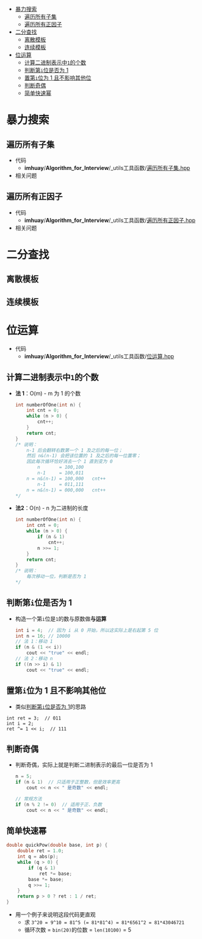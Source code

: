 - [暴力搜索](#暴力搜索)
  - [遍历所有子集](#遍历所有子集)
  - [遍历所有正因子](#遍历所有正因子)
- [二分查找](#二分查找)
  - [离散模板](#离散模板)
  - [连续模板](#连续模板)
- [位运算](#位运算)
  - [计算二进制表示中`1`的个数](#计算二进制表示中1的个数)
  - [判断第`i`位是否为 1](#判断第i位是否为-1)
  - [置第`i`位为 1 且不影响其他位](#置第i位为-1-且不影响其他位)
  - [判断奇偶](#判断奇偶)
  - [简单快速幂](#简单快速幂)

# 暴力搜索

## 遍历所有子集
- 代码 
  - **imhuay**/**Algorithm_for_Interview**/_utils工具函数/[遍历所有子集.hpp](https://github.com/imhuay/Algorithm_for_Interview-Chinese/blob/master/Algorithm_for_Interview/_utils工具函数/遍历所有子集.hpp)
- 相关问题

## 遍历所有正因子
- 代码 
  - **imhuay**/**Algorithm_for_Interview**/_utils工具函数/[遍历所有正因子.hpp](https://github.com/imhuay/Algorithm_for_Interview-Chinese/blob/master/Algorithm_for_Interview/_utils工具函数/遍历所有正因子.hpp)
- 相关问题

# 二分查找

## 离散模板

## 连续模板

# 位运算
- 代码
  - **imhuay**/**Algorithm_for_Interview**/_utils工具函数/[位运算.hpp](https://github.com/imhuay/Algorithm_for_Interview-Chinese/blob/master/Algorithm_for_Interview/_utils工具函数/位运算.hpp)

## 计算二进制表示中`1`的个数
- **法 1**：O(m) - m 为 1 的个数
  ```C
  int numberOfOne(int n) {
      int cnt = 0;
      while (n > 0) {
          cnt++;
      }
      return cnt;
  }
  /* 说明：
      n-1 后会翻转右数第一个 1 及之后的每一位；
      然后 n&(n-1) 会把该位置的 1 及之后的每一位置零；
      因此每次循环恰好消去一个 1 直到变为 0
          n       = 100,100
          n-1     = 100,011
      n = n&(n-1) = 100,000   cnt++
          n-1     = 011,111
      n = n&(n-1) = 000,000   cnt++
  */
  ```
- **法2**：O(n) - n 为二进制的长度
  ```C
  int numberOfOne(int n) {
      int cnt = 0;
      while (n > 0) {
          if (n & 1)
              cnt++;
          n >>= 1;
      }
      return cnt;
  }
  /* 说明：
      每次移动一位，判断是否为 1
  */
  ```

## 判断第`i`位是否为 1
- 构造一个第`i`位是`1`的数与原数做**与运算** 
  ```C
  int i = 4;  // 因为 i 从 0 开始，所以这实际上是右起第 5 位
  int n = 16; // 10000
  // 法 1：移动 1
  if (n & (1 << i))
      cout << "true" << endl;
  // 法 2：移动 n
  if ((n >> i) & 1)
      cout << "true" << endl;
  ```

## 置第`i`位为 1 且不影响其他位
- 类似[判断第`i`位是否为 1](#判断第i位是否为-1)的思路
```
int ret = 3;  // 011
int i = 2;
ret ^= 1 << i;  // 111
```

## 判断奇偶
- 判断奇偶，实际上就是判断二进制表示的最后一位是否为 1
  ```C
  n = 5;
  if (n & 1)  // 只适用于正整数，但是效率更高
      cout << n << " 是奇数" << endl;

  // 常规方法
  if (n % 2 != 0)  // 适用于正、负数
      cout << n << " 是奇数" << endl;
  ```

## 简单快速幂
```C
double quickPow(double base, int p) {
    double ret = 1.0;
    int q = abs(p);
    while (q > 0) {
        if (q & 1)
            ret *= base;
        base *= base;
        q >>= 1;
    }
    return p > 0 ? ret : 1 / ret;
}
```
- 用一个例子来说明这段代码更直观
  - 求 `3^20 = 9^10 = 81^5 (= 81*81^4) = 81*6561^2 = 81*43046721`
  - 循环次数 = `bin(20)`的位数 = `len(10100)` = 5

